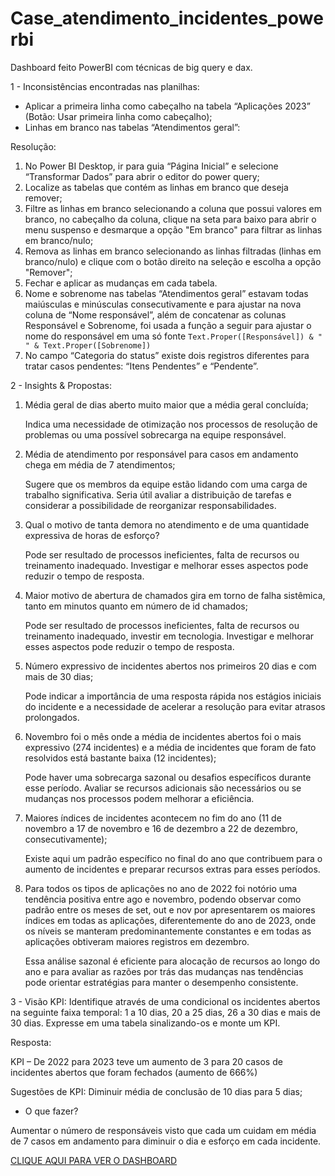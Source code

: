 # Case_atendimento_incidentes_powerbi
Dashboard feito PowerBI com técnicas de big query e dax.

1 - Inconsistências encontradas nas planilhas:

* Aplicar a primeira linha como cabeçalho na tabela “Aplicações 2023” (Botão: Usar primeira linha como cabeçalho);
* Linhas em branco nas tabelas “Atendimentos geral”:
  
Resolução:

1. No Power BI Desktop, ir para guia “Página Inicial” e selecione “Transformar Dados” para abrir o editor do power query;
2. Localize as tabelas que contém as linhas em branco que deseja remover;
3. Filtre as linhas em branco selecionando a coluna que possui valores em branco, no cabeçalho da coluna, clique na seta para baixo para abrir o menu suspenso e desmarque a opção "Em branco" para filtrar as linhas em branco/nulo;
4. Remova as linhas em branco selecionando as linhas filtradas (linhas em branco/nulo) e clique com o botão direito na seleção e escolha a opção "Remover";
5. Fechar e aplicar as mudanças em cada tabela.
6. Nome e sobrenome nas tabelas “Atendimentos geral” estavam todas maiúsculas e minúsculas consecutivamente e para ajustar na nova coluna de “Nome responsável”, além de concatenar as colunas Responsável e Sobrenome, foi usada a função a seguir para ajustar o nome do responsável em uma só fonte `Text.Proper([Responsável]) & " " & Text.Proper([Sobrenome])`
9. No campo “Categoria do status” existe dois registros diferentes para tratar casos pendentes: “Itens Pendentes” e “Pendente”.

2 - Insights & Propostas:

1. Média geral de dias aberto muito maior que a média geral concluída;
   
     Indica uma necessidade de otimização nos processos de resolução de problemas ou uma possível sobrecarga na equipe responsável.

3. Média de atendimento por responsável para casos em andamento chega em média de 7 atendimentos;
   
    Sugere que os membros da equipe estão lidando com uma carga de trabalho significativa. Seria útil avaliar a distribuição de tarefas e considerar a possibilidade de reorganizar responsabilidades.

5. Qual o motivo de tanta demora no atendimento e de uma quantidade expressiva de horas de esforço?
   
     Pode ser resultado de processos ineficientes, falta de recursos ou treinamento inadequado. Investigar e melhorar esses aspectos pode reduzir o tempo de resposta.

7. Maior motivo de abertura de chamados gira em torno de falha sistêmica, tanto em minutos quanto em número de id chamados;
   
     Pode ser resultado de processos ineficientes, falta de recursos ou treinamento inadequado, investir em tecnologia. Investigar e melhorar esses aspectos pode reduzir o tempo de resposta.
     
9. Número expressivo de incidentes abertos nos primeiros 20 dias e com mais de 30 dias;
    
      Pode indicar a importância de uma resposta rápida nos estágios iniciais do incidente e a necessidade de acelerar a resolução para evitar atrasos prolongados.

11. Novembro foi o mês onde a média de incidentes abertos foi o mais expressivo (274 incidentes) e a média de incidentes que foram de fato resolvidos está bastante baixa (12 incidentes);
    
    Pode haver uma sobrecarga sazonal ou desafios específicos durante esse período. Avaliar se recursos adicionais são necessários ou se mudanças nos processos podem melhorar a eficiência.

13. Maiores índices de incidentes acontecem no fim do ano (11 de novembro a 17 de novembro e 16 de dezembro a 22 de dezembro, consecutivamente);
    
     Existe aqui um padrão específico no final do ano que contribuem para o aumento de incidentes e preparar recursos extras para esses períodos.

15. Para todos os tipos de aplicações no ano de 2022 foi notório uma tendência positiva entre ago e novembro, podendo observar como padrão entre os meses de set, out e nov por apresentarem os maiores índices em todas as aplicações, diferentemente do ano de 2023, onde os níveis se manteram predominantemente constantes e em todas as aplicações obtiveram maiores registros em dezembro.
    
     Essa análise sazonal é eficiente para alocação de recursos ao longo do ano e para avaliar as razões por trás das mudanças nas tendências pode orientar estratégias para manter o desempenho consistente.

3 - Visão KPI: Identifique através de uma condicional os incidentes abertos na seguinte faixa temporal: 1 a 10 dias, 20 a 25 dias, 26 a 30 dias e mais de 30 dias. Expresse em uma tabela sinalizando-os e monte um KPI.

Resposta:

KPI – De 2022 para 2023 teve um aumento de 3 para 20 casos de incidentes abertos que foram fechados (aumento de 666%) 

Sugestões de KPI: Diminuir média de conclusão de 10 dias para 5 dias;

- O que fazer?
  
Aumentar o número de responsáveis visto que cada um cuidam em média de 7 casos em andamento para diminuir o dia e esforço em cada incidente.

[CLIQUE AQUI PARA VER O DASHBOARD](https://app.powerbi.com/view?r=eyJrIjoiNzFmMGE3YzMtZjMxNy00ZDdhLTgzZTgtNGY4NDI1NDEzNTg0IiwidCI6ImQ1YjYyNzdjLTk1MjctNDI4MS1iMzkxLTJlNjc3YWY4MGM1OCJ9)
